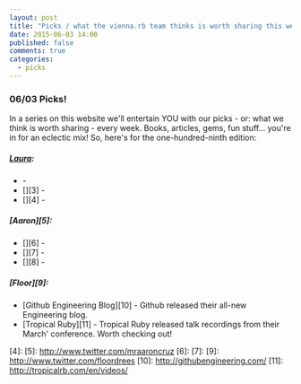 ```yaml
---
layout: post
title: "Picks / what the vienna.rb team thinks is worth sharing this week"
date: 2015-06-03 14:00
published: false
comments: true
categories:
  - picks
---
```


### 06/03 Picks!

In a series on this website we'll entertain YOU with our picks - or: what we think is worth sharing - every week.
Books, articles, gems, fun stuff... you're in for an eclectic mix! So, here's for the one-hundred-ninth edition:

##### [Laura][1]:
- [][2] -
- [][3] -
- [][4] -

##### [Aaron][5]:
- [][6] -
- [][7] -
- [][8] -


##### [Floor][9]:
- [Github Engineering Blog][10] - Github released their all-new Engineering blog.
- [Tropical Ruby][11] - Tropical Ruby released talk recordings from their March' conference. Worth checking out! 


[1]: http://www.twitter.com/alicetragedy
[2]:
[3]:
[4]:
[5]: http://www.twitter.com/mraaroncruz
[6]:
[7]:
[9]: http://www.twitter.com/floordrees
[10]: http://githubengineering.com/
[11]: http://tropicalrb.com/en/videos/
